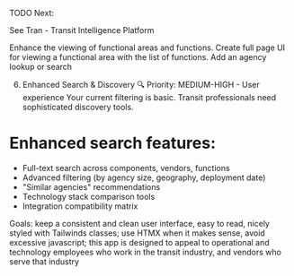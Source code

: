 TODO Next:

See Tran - Transit Intelligence Platform

Enhance the viewing of functional areas and functions.
Create full page UI for viewing a functional area with the list of functions.
Add an agency lookup or search 

6. Enhanced Search & Discovery 🔍
Priority: MEDIUM-HIGH - User experience
Your current filtering is basic. Transit professionals need sophisticated discovery tools.
# Enhanced search features:
- Full-text search across components, vendors, functions
- Advanced filtering (by agency size, geography, deployment date)
- "Similar agencies" recommendations
- Technology stack comparison tools
- Integration compatibility matrix




Goals: keep a consistent and clean user interface, easy to read, nicely styled with Tailwinds classes;
use HTMX when it makes sense, avoid excessive javascript; this app is designed to appeal to operational and technology employees who work in the transit industry, and vendors who serve that industry
